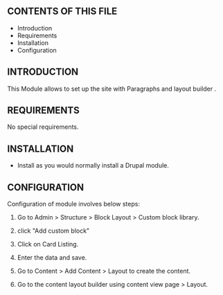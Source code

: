 CONTENTS OF THIS FILE
---------------------

 * Introduction
 * Requirements
 * Installation
 * Configuration
 
INTRODUCTION
------------

This Module allows to set up the site with Paragraphs and layout builder .

REQUIREMENTS
------------

No special requirements.

INSTALLATION
------------

 * Install as you would normally install a Drupal module.

CONFIGURATION
-------------

Configuration of module involves below steps:

 1. Go to Admin > Structure > Block Layout > Custom block library.
 
 2. click "Add custom block"

 3. Click on Card Listing.

 4. Enter the data and save.

 5. Go to Content > Add Content > Layout to create the content.
 
 6. Go to the content layout builder using content view page > Layout.
